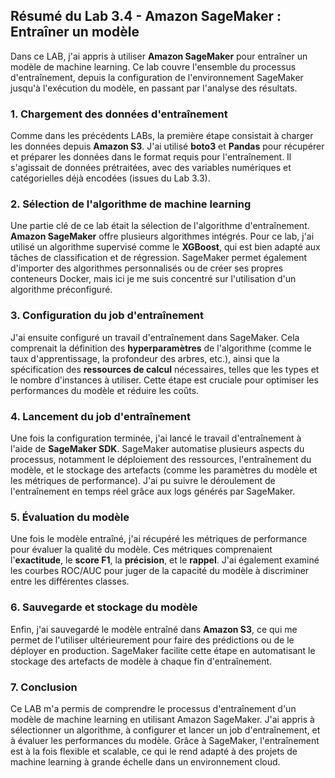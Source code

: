 ## Résumé du Lab 3.4 - Amazon SageMaker : Entraîner un modèle

Dans ce LAB, j'ai appris à utiliser **Amazon SageMaker** pour entraîner un modèle de machine learning. Ce lab couvre l'ensemble du processus d'entraînement, depuis la configuration de l'environnement SageMaker jusqu'à l'exécution du modèle, en passant par l'analyse des résultats.

### 1. Chargement des données d'entraînement
Comme dans les précédents LABs, la première étape consistait à charger les données depuis **Amazon S3**. J'ai utilisé **boto3** et **Pandas** pour récupérer et préparer les données dans le format requis pour l'entraînement. Il s'agissait de données prétraitées, avec des variables numériques et catégorielles déjà encodées (issues du Lab 3.3).

### 2. Sélection de l'algorithme de machine learning
Une partie clé de ce lab était la sélection de l'algorithme d'entraînement. **Amazon SageMaker** offre plusieurs algorithmes intégrés. Pour ce lab, j'ai utilisé un algorithme supervisé comme le **XGBoost**, qui est bien adapté aux tâches de classification et de régression. SageMaker permet également d'importer des algorithmes personnalisés ou de créer ses propres conteneurs Docker, mais ici je me suis concentré sur l'utilisation d'un algorithme préconfiguré.

### 3. Configuration du job d'entraînement
J'ai ensuite configuré un travail d'entraînement dans SageMaker. Cela comprenait la définition des **hyperparamètres** de l'algorithme (comme le taux d'apprentissage, la profondeur des arbres, etc.), ainsi que la spécification des **ressources de calcul** nécessaires, telles que les types et le nombre d'instances à utiliser. Cette étape est cruciale pour optimiser les performances du modèle et réduire les coûts.

### 4. Lancement du job d'entraînement
Une fois la configuration terminée, j'ai lancé le travail d'entraînement à l'aide de **SageMaker SDK**. SageMaker automatise plusieurs aspects du processus, notamment le déploiement des ressources, l'entraînement du modèle, et le stockage des artefacts (comme les paramètres du modèle et les métriques de performance). J'ai pu suivre le déroulement de l'entraînement en temps réel grâce aux logs générés par SageMaker.

### 5. Évaluation du modèle
Une fois le modèle entraîné, j'ai récupéré les métriques de performance pour évaluer la qualité du modèle. Ces métriques comprenaient l'**exactitude**, le **score F1**, la **précision**, et le **rappel**. J'ai également examiné les courbes ROC/AUC pour juger de la capacité du modèle à discriminer entre les différentes classes.

### 6. Sauvegarde et stockage du modèle
Enfin, j'ai sauvegardé le modèle entraîné dans **Amazon S3**, ce qui me permet de l'utiliser ultérieurement pour faire des prédictions ou de le déployer en production. SageMaker facilite cette étape en automatisant le stockage des artefacts de modèle à chaque fin d'entraînement.

### 7. Conclusion
Ce LAB m'a permis de comprendre le processus d'entraînement d'un modèle de machine learning en utilisant Amazon SageMaker. J'ai appris à sélectionner un algorithme, à configurer et lancer un job d'entraînement, et à évaluer les performances du modèle. Grâce à SageMaker, l'entraînement est à la fois flexible et scalable, ce qui le rend adapté à des projets de machine learning à grande échelle dans un environnement cloud.
